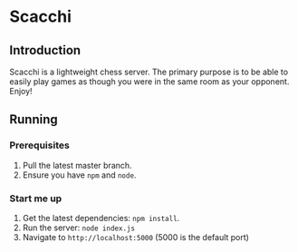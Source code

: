 # Scacchi
## Introduction
Scacchi is a lightweight chess server. The primary purpose is to be able to easily play games
as though you were in the same room as your opponent. Enjoy!

## Running
### Prerequisites

1. Pull the latest master branch.
2. Ensure you have `npm` and `node`.

### Start me up

1. Get the latest dependencies: `npm install`.
2. Run the server: `node index.js`
3. Navigate to `http://localhost:5000` (5000 is the default port)
